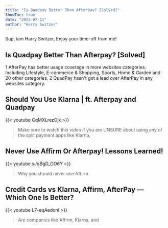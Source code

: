 ```yaml
---
title: "Is Quadpay Better Than Afterpay? [Solved]"
ShowToc: true 
date: "2022-07-11"
author: "Harry Switzer" 
---
```


Sup, iam Harry Switzer, Enjoy your time-off from me!
## Is Quadpay Better Than Afterpay? [Solved]
1 AfterPay has better usage coverage in more websites categories. Including Lifestyle, E-commerce & Shopping, Sports, Home & Garden and 20 other categories. 2 QuadPay hasn't got a lead over AfterPay in any websites category.

## Should You Use Klarna | ft. Afterpay and Quadpay
{{< youtube CqMXLrezOjk >}}
>Make sure to watch this video if you are UNSURE about using any of the split payment apps like Klarna, 

## Never Use Affirm Or Afterpay! Lessons Learned!
{{< youtube xJqBgD_OO6Y >}}
>Why you should never use Affirm 

## Credit Cards vs Klarna, Affirm, AfterPay — Which One Is Better?
{{< youtube L7-eqAedonI >}}
>Are companies like Affirm, Klarna, and 

